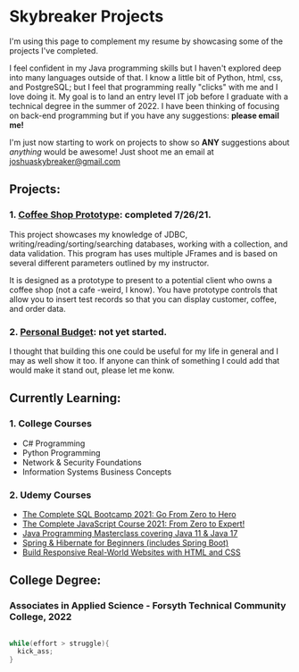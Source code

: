 # Skybreaker Projects
I'm using this page to complement my resume by showcasing some of the projects I've completed.

I feel confident in my Java programming skills but I haven't explored deep into many languages outside of that. I know a little bit of Python, html, css, and PostgreSQL; but I feel that programming really "clicks" with me and I love doing it. My goal is to land an entry level IT job before I graduate with a technical degree in the summer of 2022. I have been thinking of focusing on back-end programming but if you have any suggestions: **please email me!**

I'm just now starting to work on projects to show so **ANY** suggestions about _anything_ would be awesome! Just shoot me an email at <joshuaskybreaker@gmail.com>

## Projects:

###   1. <a href="https://github.com/Joshua-Skybreaker/advJavaProject" target="_blank">Coffee Shop Prototype</a>: completed 7/26/21.
This project showcases my knowledge of JDBC, writing/reading/sorting/searching databases, working with a collection, and data validation. This program has uses multiple JFrames and is based on several different parameters outlined by my instructor. 

It is designed as a prototype to present to a potential client who owns a coffee shop (not a cafe -weird, I know). You have prototype controls that allow you to insert test records so that you can display customer, coffee, and order data. 

###   2. <a href="https://github.com/Joshua-Skybreaker/budgetProject" target="_blank">Personal Budget</a>: not yet started.
I thought that building this one could be useful for my life in general and I may as well show it too. If anyone can think of something I could add that would make it stand out, please let me konw.

## Currently Learning:
### 1. College Courses
  - C# Programming
  - Python Programming
  - Network & Security Foundations
  - Information Systems Business Concepts
  
### 2. Udemy Courses
  - <a href="https://www.udemy.com/course/the-complete-sql-bootcamp/learn/lecture/18145024?start=0" target="blank">The Complete SQL Bootcamp 2021: Go From Zero to Hero</a>
  - <a href="https://www.udemy.com/course/the-complete-javascript-course/learn/lecture/22648231?start=0#overview" target="blank">The Complete JavaScript Course 2021: From Zero to Expert!</a>
  - <a href="https://www.udemy.com/course-dashboard-redirect/?course_id=533682" target="blank">Java Programming Masterclass covering Java 11 & Java 17</a>
  - <a href="https://www.udemy.com/course-dashboard-redirect/?course_id=647428" target="blank">Spring & Hibernate for Beginners (includes Spring Boot)</a>
  - <a href="https://www.udemy.com/course-dashboard-redirect/?course_id=437398" target="blank">Build Responsive Real-World Websites with HTML and CSS</a>

## College Degree:
### Associates in Applied Science - Forsyth Technical Community College, 2022

```java

while(effort > struggle){
  kick_ass;
}

```
